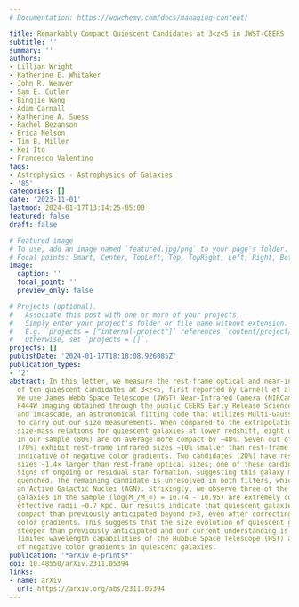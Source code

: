 ```yaml
---
# Documentation: https://wowchemy.com/docs/managing-content/

title: Remarkably Compact Quiescent Candidates at 3<z<5 in JWST-CEERS
subtitle: ''
summary: ''
authors:
- Lillian Wright
- Katherine E. Whitaker
- John R. Weaver
- Sam E. Cutler
- Bingjie Wang
- Adam Carnall
- Katherine A. Suess
- Rachel Bezanson
- Erica Nelson
- Tim B. Miller
- Kei Ito
- Francesco Valentino
tags:
- Astrophysics - Astrophysics of Galaxies
- '85'
categories: []
date: '2023-11-01'
lastmod: 2024-01-17T13:14:25-05:00
featured: false
draft: false

# Featured image
# To use, add an image named `featured.jpg/png` to your page's folder.
# Focal points: Smart, Center, TopLeft, Top, TopRight, Left, Right, BottomLeft, Bottom, BottomRight.
image:
  caption: ''
  focal_point: ''
  preview_only: false

# Projects (optional).
#   Associate this post with one or more of your projects.
#   Simply enter your project's folder or file name without extension.
#   E.g. `projects = ["internal-project"]` references `content/project/deep-learning/index.md`.
#   Otherwise, set `projects = []`.
projects: []
publishDate: '2024-01-17T18:18:08.926085Z'
publication_types:
- '2'
abstract: In this letter, we measure the rest-frame optical and near-infrared sizes
  of ten quiescent candidates at 3<z<5, first reported by Carnell et al. (2023a).
  We use James Webb Space Telescope (JWST) Near-Infrared Camera (NIRCam) F277W and
  F444W imaging obtained through the public CEERS Early Release Science (ERS) program
  and imcascade, an astronomical fitting code that utilizes Multi-Gaussian Expansion,
  to carry out our size measurements. When compared to the extrapolation of rest-optical
  size-mass relations for quiescent galaxies at lower redshift, eight out of ten candidates
  in our sample (80%) are on average more compact by ∼40%. Seven out of ten candidates
  (70%) exhibit rest-frame infrared sizes ∼10% smaller than rest-frame optical sizes,
  indicative of negative color gradients. Two candidates (20%) have rest-frame infrared
  sizes ∼1.4× larger than rest-frame optical sizes; one of these candidates exhibits
  signs of ongoing or residual star formation, suggesting this galaxy may not be fully
  quenched. The remaining candidate is unresolved in both filters, which may indicate
  an Active Galactic Nuclei (AGN). Strikingly, we observe three of the most massive
  galaxies in the sample (log(M_/M_⊙) = 10.74 - 10.95) are extremely compact, with
  effective radii ∼0.7 kpc. Our results indicate that quiescent galaxies may be more
  compact than previously anticipated beyond z>3, even after correcting for potential
  color gradients. This suggests that the size evolution of quiescent galaxies is
  steeper than previously anticipated and our current understanding is biased by the
  limited wavelength capabilities of the Hubble Space Telescope (HST) and the presence
  of negative color gradients in quiescent galaxies.
publication: '*arXiv e-prints*'
doi: 10.48550/arXiv.2311.05394
links:
- name: arXiv
  url: https://arxiv.org/abs/2311.05394
---
```

